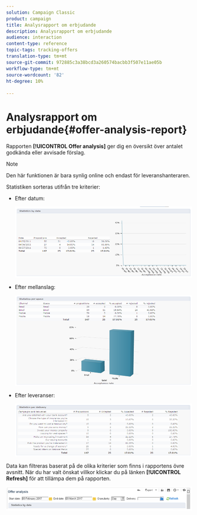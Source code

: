 ```yaml
---
solution: Campaign Classic
product: campaign
title: Analysrapport om erbjudande
description: Analysrapport om erbjudande
audience: interaction
content-type: reference
topic-tags: tracking-offers
translation-type: tm+mt
source-git-commit: 972885c3a38bcd3a260574bacbb3f507e11ae05b
workflow-type: tm+mt
source-wordcount: '82'
ht-degree: 10%

---
```



# Analysrapport om erbjudande{#offer-analysis-report}

Rapporten **[!UICONTROL Offer analysis]** ger dig en översikt över antalet godkända eller avvisade förslag.

>[!NOTE]
>
>Den här funktionen är bara synlig online och endast för leveranshanteraren.

Statistiken sorteras utifrån tre kriterier:

* Efter datum:

   ![](assets/offer_report_perdate.png)

* Efter mellanslag:

   ![](assets/offer_report_perspaces.png)

* Efter leveranser:

   ![](assets/offer_report_perdeliveries.png)

Data kan filtreras baserat på de olika kriterier som finns i rapportens övre avsnitt. När du har valt önskat villkor klickar du på länken **[!UICONTROL Refresh]** för att tillämpa dem på rapporten.

![](assets/offer_report_criteria.png)

